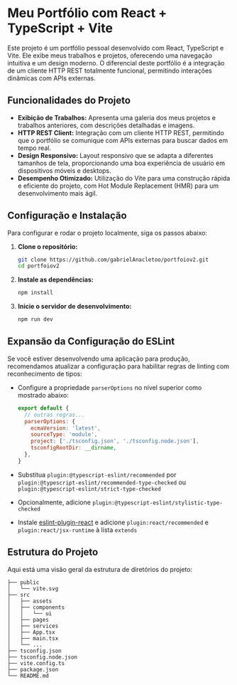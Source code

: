 # Meu Portfólio com React + TypeScript + Vite

Este projeto é um portfólio pessoal desenvolvido com React, TypeScript e Vite. Ele exibe meus trabalhos e projetos, oferecendo uma navegação intuitiva e um design moderno. O diferencial deste portfólio é a integração de um cliente HTTP REST totalmente funcional, permitindo interações dinâmicas com APIs externas.

## Funcionalidades do Projeto

- **Exibição de Trabalhos:** Apresenta uma galeria dos meus projetos e trabalhos anteriores, com descrições detalhadas e imagens.
- **HTTP REST Client:** Integração com um cliente HTTP REST, permitindo que o portfólio se comunique com APIs externas para buscar dados em tempo real.
- **Design Responsivo:** Layout responsivo que se adapta a diferentes tamanhos de tela, proporcionando uma boa experiência de usuário em dispositivos móveis e desktops.
- **Desempenho Otimizado:** Utilização do Vite para uma construção rápida e eficiente do projeto, com Hot Module Replacement (HMR) para um desenvolvimento mais ágil.

## Configuração e Instalação

Para configurar e rodar o projeto localmente, siga os passos abaixo:

1. **Clone o repositório:**
    ```bash
    git clone https://github.com/gabrielAnacletoo/portfoiov2.git
    cd portfoiov2
    ```

2. **Instale as dependências:**
    ```bash
    npm install
    ```

3. **Inicie o servidor de desenvolvimento:**
    ```bash
    npm run dev
    ```

## Expansão da Configuração do ESLint

Se você estiver desenvolvendo uma aplicação para produção, recomendamos atualizar a configuração para habilitar regras de linting com reconhecimento de tipos:

- Configure a propriedade `parserOptions` no nível superior como mostrado abaixo:

    ```js
    export default {
      // outras regras...
      parserOptions: {
        ecmaVersion: 'latest',
        sourceType: 'module',
        project: ['./tsconfig.json', './tsconfig.node.json'],
        tsconfigRootDir: __dirname,
      },
    }
    ```

- Substitua `plugin:@typescript-eslint/recommended` por `plugin:@typescript-eslint/recommended-type-checked` ou `plugin:@typescript-eslint/strict-type-checked`
- Opcionalmente, adicione `plugin:@typescript-eslint/stylistic-type-checked`
- Instale [eslint-plugin-react](https://github.com/jsx-eslint/eslint-plugin-react) e adicione `plugin:react/recommended` e `plugin:react/jsx-runtime` à lista `extends`

## Estrutura do Projeto

Aqui está uma visão geral da estrutura de diretórios do projeto:

```plaintext
├── public
│   └── vite.svg
├── src
│   ├── assets
│   ├── components
│   │   └── ui
│   ├── pages
│   ├── services
│   ├── App.tsx
│   ├── main.tsx
│   └── ...
├── tsconfig.json
├── tsconfig.node.json
├── vite.config.ts
├── package.json
└── README.md

